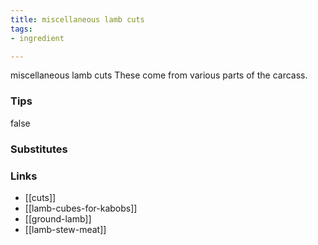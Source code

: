 ```yaml
---
title: miscellaneous lamb cuts
tags:
- ingredient

---
```

miscellaneous lamb cuts These come from various parts of the carcass.

### Tips
false

### Substitutes


### Links

* [[cuts]]
* [[lamb-cubes-for-kabobs]]
* [[ground-lamb]]
* [[lamb-stew-meat]]

